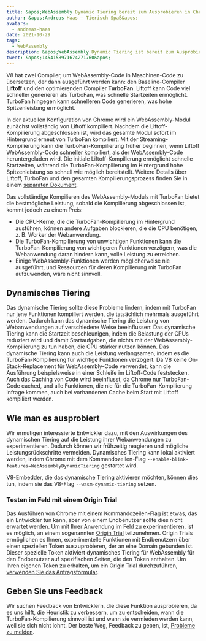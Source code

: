 ```yaml
---
title: &apos;WebAssembly Dynamic Tiering bereit zum Ausprobieren in Chrome 96&apos;
author: &apos;Andreas Haas — Tierisch Spaß&apos;
avatars:
  - andreas-haas
date: 2021-10-29
tags:
  - WebAssembly
description: &apos;WebAssembly Dynamic Tiering ist bereit zum Ausprobieren in V8 v9.6 und Chrome 96, entweder über ein Kommandozeilen-Flag oder über ein Origin-Trial&apos;
tweet: &apos;1454158971674271760&apos;
---
```


V8 hat zwei Compiler, um WebAssembly-Code in Maschinen-Code zu übersetzen, der dann ausgeführt werden kann: den Baseline-Compiler __Liftoff__ und den optimierenden Compiler __TurboFan__. Liftoff kann Code viel schneller generieren als TurboFan, was schnelle Startzeiten ermöglicht. TurboFan hingegen kann schnelleren Code generieren, was hohe Spitzenleistung ermöglicht.

<!--truncate-->
In der aktuellen Konfiguration von Chrome wird ein WebAssembly-Modul zunächst vollständig von Liftoff kompiliert. Nachdem die Liftoff-Kompilierung abgeschlossen ist, wird das gesamte Modul sofort im Hintergrund erneut von TurboFan kompiliert. Mit der Streaming-Kompilierung kann die TurboFan-Kompilierung früher beginnen, wenn Liftoff WebAssembly-Code schneller kompiliert, als der WebAssembly-Code heruntergeladen wird. Die initiale Liftoff-Kompilierung ermöglicht schnelle Startzeiten, während die TurboFan-Kompilierung im Hintergrund hohe Spitzenleistung so schnell wie möglich bereitstellt. Weitere Details über Liftoff, TurboFan und den gesamten Kompilierungsprozess finden Sie in einem [separaten Dokument](https://v8.dev/docs/wasm-compilation-pipeline).

Das vollständige Kompilieren des WebAssembly-Moduls mit TurboFan bietet die bestmögliche Leistung, sobald die Kompilierung abgeschlossen ist, kommt jedoch zu einem Preis:

- Die CPU-Kerne, die die TurboFan-Kompilierung im Hintergrund ausführen, können andere Aufgaben blockieren, die die CPU benötigen, z. B. Worker der Webanwendung.
- Die TurboFan-Kompilierung von unwichtigen Funktionen kann die TurboFan-Kompilierung von wichtigeren Funktionen verzögern, was die Webanwendung daran hindern kann, volle Leistung zu erreichen.
- Einige WebAssembly-Funktionen werden möglicherweise nie ausgeführt, und Ressourcen für deren Kompilierung mit TurboFan aufzuwenden, wäre nicht sinnvoll.

## Dynamisches Tiering

Das dynamische Tiering sollte diese Probleme lindern, indem mit TurboFan nur jene Funktionen kompiliert werden, die tatsächlich mehrmals ausgeführt werden. Dadurch kann das dynamische Tiering die Leistung von Webanwendungen auf verschiedene Weise beeinflussen: Das dynamische Tiering kann die Startzeit beschleunigen, indem die Belastung der CPUs reduziert wird und damit Startaufgaben, die nichts mit der WebAssembly-Kompilierung zu tun haben, die CPU stärker nutzen können. Das dynamische Tiering kann auch die Leistung verlangsamen, indem es die TurboFan-Kompilierung für wichtige Funktionen verzögert. Da V8 keine On-Stack-Replacement für WebAssembly-Code verwendet, kann die Ausführung beispielsweise in einer Schleife im Liftoff-Code feststecken. Auch das Caching von Code wird beeinflusst, da Chrome nur TurboFan-Code cached, und alle Funktionen, die nie für die TurboFan-Kompilierung infrage kommen, auch bei vorhandenen Cache beim Start mit Liftoff kompiliert werden.

## Wie man es ausprobiert

Wir ermutigen interessierte Entwickler dazu, mit den Auswirkungen des dynamischen Tiering auf die Leistung ihrer Webanwendungen zu experimentieren. Dadurch können wir frühzeitig reagieren und mögliche Leistungsrückschritte vermeiden. Dynamisches Tiering kann lokal aktiviert werden, indem Chrome mit dem Kommandozeilen-Flag `--enable-blink-features=WebAssemblyDynamicTiering` gestartet wird.

V8-Embedder, die das dynamische Tiering aktivieren möchten, können dies tun, indem sie das V8-Flag `--wasm-dynamic-tiering` setzen.

### Testen im Feld mit einem Origin Trial

Das Ausführen von Chrome mit einem Kommandozeilen-Flag ist etwas, das ein Entwickler tun kann, aber von einem Endbenutzer sollte dies nicht erwartet werden. Um mit Ihrer Anwendung im Feld zu experimentieren, ist es möglich, an einem sogenannten [Origin Trial](https://github.com/GoogleChrome/OriginTrials/blob/gh-pages/developer-guide.md) teilzunehmen. Origin Trials ermöglichen es Ihnen, experimentelle Funktionen mit Endbenutzern über einen speziellen Token auszuprobieren, der an eine Domain gebunden ist. Dieser spezielle Token aktiviert dynamisches Tiering für WebAssembly für den Endbenutzer auf spezifischen Seiten, die den Token enthalten. Um Ihren eigenen Token zu erhalten, um ein Origin Trial durchzuführen, [verwenden Sie das Antragsformular](https://developer.chrome.com/origintrials/#/view_trial/3716595592487501825).

## Geben Sie uns Feedback

Wir suchen Feedback von Entwicklern, die diese Funktion ausprobieren, da es uns hilft, die Heuristik zu verbessern, um zu entscheiden, wann die TurboFan-Kompilierung sinnvoll ist und wann sie vermieden werden kann, weil sie sich nicht lohnt. Der beste Weg, Feedback zu geben, ist, [Probleme zu melden](https://bugs.chromium.org/p/chromium/issues/detail?id=1260322).
